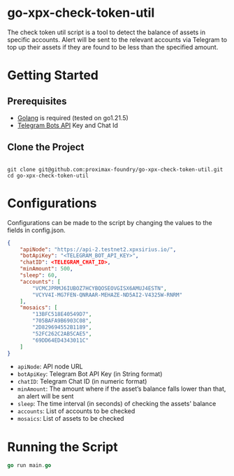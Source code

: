 # go-xpx-check-token-util

The check token util script is a tool to detect the balance of assets in specific accounts. Alert will be sent to the relevant accounts via Telegram to top up their assets if they are found to be less than the specified amount.

# Getting Started

## Prerequisites

* [Golang](https://golang.org/
) is required (tested on go1.21.5)
* [Telegram Bots API](https://core.telegram.org/bots
) Key and Chat Id

## Clone the Project
```

git clone git@github.com:proximax-foundry/go-xpx-check-token-util.git
cd go-xpx-check-token-util

```

# Configurations
Configurations can be made to the script by changing the values to the fields in config.json.
```json
{
    "apiNode": "https://api-2.testnet2.xpxsirius.io/",
    "botApiKey": "<TELEGRAM_BOT_API_KEY>",
    "chatID": <TELEGRAM_CHAT_ID>,
    "minAmount": 500,
    "sleep": 60,
    "accounts": [
        "VCMCJPRMJ6IUBOZ7HCYBQOSEOVGISX6AMUJ4ESTN",
        "VCYV4I-MG7FEN-QNRAAR-MEHAZE-ND5AI2-V4325W-RNRM"
    ],
    "mosaics": [
        "13BFC518E40549D7",
        "705BAFA9B6903C08",
        "2D829694552B1189",
        "52FC262C2AB5CAE5",
        "69DD64ED4343011C"
    ]
}
```
* `apiNode`: API node URL
* `botApiKey`: Telegram Bot API Key (in String format)
* `chatID`: Telegram Chat ID (in numeric format)
* `minAmount`: The amount where if the asset’s balance falls lower than that, an alert will be sent
* `sleep`: The time interval (in seconds) of checking the assets' balance
* `accounts`: List of accounts to be checked
* `mosaics`: List of assets to be checked

# Running the Script
```go
go run main.go
```
